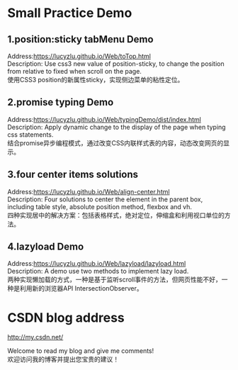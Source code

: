 Small Practice Demo
===
1.position:sticky tabMenu Demo
-
Address:https://lucyzlu.github.io/Web/toTop.html<br>
Description: 
Use css3 new value of position-sticky, to change the position from relative to fixed when scroll on the page. <br>
使用CSS3 position的新属性sticky，实现侧边菜单的粘性定位。

2.promise typing Demo
-
Address:https://lucyzlu.github.io/Web/typingDemo/dist/index.html<br>
Description: Apply dynamic change to the display of the page when typing css statements.<br>
结合promise异步编程模式，通过改变CSS内联样式表的内容，动态改变网页的显示。

3.four center items solutions
-
Address:https://lucyzlu.github.io/Web/align-center.html<br>
Description: Four solutions to center the element in the parent box, including table style, absolute position method, flexbox and vh.<br>
四种实现居中的解决方案：包括表格样式，绝对定位，伸缩盒和利用视口单位的方法。

4.lazyload Demo
-
Address:https://lucyzlu.github.io/Web/lazyload/lazyload.html<br>
Description: A demo use two methods to implement lazy load.<br>
两种实现懒加载的方式，一种是基于监听scroll事件的方法，但网页性能不好，一种是利用新的浏览器API IntersectionObserver。


CSDN blog address
===
http://my.csdn.net/

Welcome to read my blog and give me comments!<br>
欢迎访问我的博客并提出您宝贵的建议！
